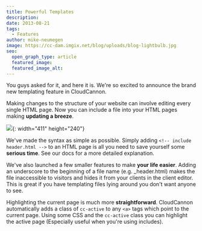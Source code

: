```yaml
---
title: Powerful Templates
description:
date: 2013-08-21
tags:
  - Features
author: mike-neumegen
image: https://cc-dam.imgix.net/blog/uploads/blog-lightbulb.jpg
seo:
  open_graph_type: article
  featured_image:
  featured_image_alt:
---
```


You guys asked for it, and here it is. We're so excited to announce the brand new templating feature in CloudCannon.

Making changes to the structure of your website can involve editing every single HTML page. Now you can include a file into your HTML pages making **updating a breeze**.&nbsp;

![](https://cc-dam.imgix.net/blog/uploads/80e7f5d79e8b31e1fe0b0486baefd2d0.png){: width="411" height="240"}

We've made the syntax as simple as possible. Simply adding `<!-- include header.html -->` to an HTML page is all you need to save yourself some **serious time**. See our docs for a more detailed explanation.

We've also launched a few smaller features to make **your life easier**. Adding an underscore to the beginning of a file name (e.g. \_header.html) makes the file inaccessible to visitors and hides it from your clients in the client editor. This is great if you have templating files lying around you don't want anyone to see.

Highlighting the current page is much more **straightforward**. CloudCannon automatically adds a class of `cc-active` to any `<a>` tags which point to the current page. Using some CSS and the `cc-active` class you can highlight the active page (Especially useful when you're using includes).
